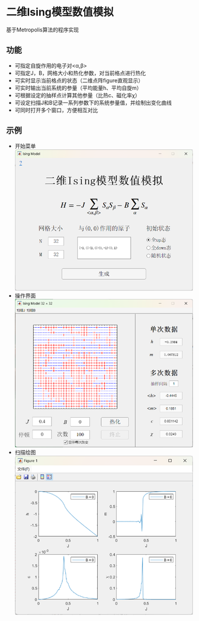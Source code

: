 # 二维Ising模型数值模拟
基于Metropolis算法的程序实现

## 功能
- 可指定自旋作用的电子对<α,β>
- 可指定J，B，网格大小和热化参数，对当前格点进行热化
- 可实时显示当前格点的状态（二维点阵figure直观显示）
- 可实时输出当前系统的参量（平均能量h、平均自旋m）
- 可根据设定的抽样点计算其他参量（比热c、磁化率χ）
- 可设定扫描J和B记录一系列参数下的系统参量值，并绘制出变化曲线
- 可同时打开多个窗口，方便相互对比

## 示例
- 开始菜单
![开始菜单](./img/1.png)
- 操作界面
![操作界面](./img/2.png)
- 扫描绘图
![扫描绘图](./img/3.png)